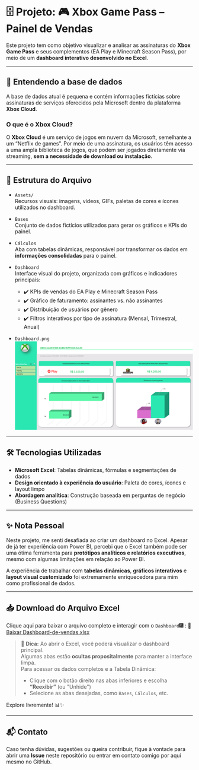 # 🗄️ Projeto: 🎮 Xbox Game Pass – Painel de Vendas

Este projeto tem como objetivo visualizar e analisar as assinaturas do **Xbox Game Pass** e seus complementos (EA Play e Minecraft Season Pass), por meio de um **dashboard interativo desenvolvido no Excel**.

---

## 🧠 Entendendo a base de dados

A base de dados atual é pequena e contém informações fictícias sobre assinaturas de serviços oferecidos pela Microsoft dentro da plataforma **Xbox Cloud**.

### O que é o Xbox Cloud?
O **Xbox Cloud** é um serviço de jogos em nuvem da Microsoft, semelhante a um “Netflix de games”. Por meio de uma assinatura, os usuários têm acesso a uma ampla biblioteca de jogos, que podem ser jogados diretamente via streaming, **sem a necessidade de download ou instalação**.

---

## 📂 Estrutura do Arquivo

- `Assets/`  
  Recursos visuais: imagens, vídeos, GIFs, paletas de cores e ícones utilizados no dashboard.

- `Bases`  
  Conjunto de dados fictícios utilizados para gerar os gráficos e KPIs do painel.

- `Cálculos`  
  Aba com tabelas dinâmicas, responsável por transformar os dados em **informações consolidadas** para o painel.

- `Dashboard`  
  Interface visual do projeto, organizada com gráficos e indicadores principais:
  - ✔️ KPIs de vendas do EA Play e Minecraft Season Pass  
  - ✔️ Gráfico de faturamento: assinantes vs. não assinantes  
  - ✔️ Distribuição de usuários por gênero  
  - ✔️ Filtros interativos por tipo de assinatura (Mensal, Trimestral, Anual)

- `Dashboard.png`  
  ![Dashboard](https://github.com/NatyAnalytcs-1/Excel-dashboard-de-vendas/blob/main/Dashboard%20Excel-Xbox.png)

---

## 🛠️ Tecnologias Utilizadas

- **Microsoft Excel**: Tabelas dinâmicas, fórmulas e segmentações de dados  
- **Design orientado à experiência do usuário**: Paleta de cores, ícones e layout limpo  
- **Abordagem analítica**: Construção baseada em perguntas de negócio (Business Questions)

---

## ✨ Nota Pessoal

Neste projeto, me senti desafiada ao criar um dashboard no Excel. Apesar de já ter experiência com Power BI, percebi que o Excel também pode ser uma ótima ferramenta para **protótipos analíticos e relatórios executivos**, mesmo com algumas limitações em relação ao Power BI.

A experiência de trabalhar com **tabelas dinâmicas**, **gráficos interativos** e **layout visual customizado** foi extremamente enriquecedora para mim como profissional de dados.

---

## 📥 Download do Arquivo Excel

Clique aqui para baixar o arquivo completo e interagir com o `Dashboard`🎆 : 
🔗 [Baixar Dashboard-de-vendas.xlsx](https://raw.githubusercontent.com/NatyAnalytcs-1/Excel-dashboard-de-vendas/main/Dashboard-de-vendas.xlsx)

> 🧩 **Dica:** Ao abrir o Excel, você poderá visualizar o dashboard principal.  
> Algumas abas estão **ocultas propositalmente** para manter a interface limpa.  
> Para acessar os dados completos e a Tabela Dinâmica:
> - Clique com o botão direito nas abas inferiores e escolha **“Reexibir”** (ou "Unhide")
> - Selecione as abas desejadas, como `Bases`, `Cálculos`, etc.

Explore livremente! 📊✨

---

## 📬 Contato

Caso tenha dúvidas, sugestões ou queira contribuir, fique à vontade para abrir uma **Issue** neste repositório ou entrar em contato comigo por aqui mesmo no GitHub.
